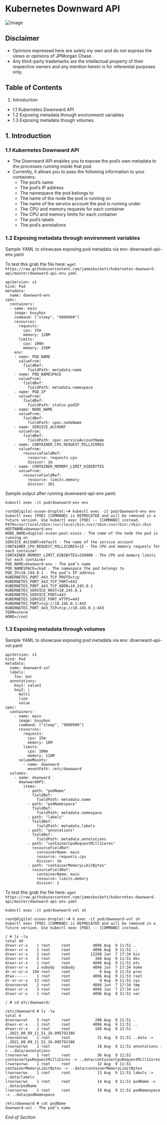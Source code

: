 # Kubernetes Downward API

![image](https://user-images.githubusercontent.com/18049790/43352583-0b37edda-9269-11e8-9695-1e8de81acb76.png)

## Disclaimer

- Opinions expressed here are solely my own and do not express the views or opinions of JPMorgan Chase.
- Any third-party trademarks are the intellectual property of their respective owners and any mention herein is for referential purposes only.

## Table of Contents

1. Introduction

- 1.1 Kubernetes Downward API
- 1.2 Exposing metadata through environment variables
- 1.3 Exposing metadata though volumes

## 1. Introduction

### 1.1 Kubernetes Downward API

- The Downward API enables you to expose the pod’s own metadata to the processes running inside that pod.
- Currently, it allows you to pass the following information to your containers:
  - The pod’s name
  - The pod’s IP address
  - The namespace the pod belongs to
  - The name of the node the pod is running on
  - The name of the service account the pod is running under
  - The CPU and memory requests for each container
  - The CPU and memory limits for each container
  - The pod’s labels
  - The pod’s annotations

### 1.2 Exposing metadata through environment variables

Sample YAML to showcase exposing pod metadata via env: downward-api-env.yaml

To test this grab the file here: `wget https://raw.githubusercontent.com/jamesbuckett/kubernetes-downward-api/master/downward-api-env.yaml`

```
apiVersion: v1
kind: Pod
metadata:
  name: downward-env
spec:
  containers:
  - name: main
    image: busybox
    command: ["sleep", "9999999"]
    resources:
      requests:
        cpu: 15m
        memory: 128M
      limits:
        cpu: 100m
        memory: 256M
    env:
    - name: POD_NAME
      valueFrom:
        fieldRef:
          fieldPath: metadata.name
    - name: POD_NAMESPACE
      valueFrom:
        fieldRef:
          fieldPath: metadata.namespace
    - name: POD_IP
      valueFrom:
        fieldRef:
          fieldPath: status.podIP
    - name: NODE_NAME
      valueFrom:
        fieldRef:
          fieldPath: spec.nodeName
    - name: SERVICE_ACCOUNT
      valueFrom:
        fieldRef:
          fieldPath: spec.serviceAccountName
    - name: CONTAINER_CPU_REQUEST_MILLICORES
      valueFrom:
        resourceFieldRef:
          resource: requests.cpu
          divisor: 1m
    - name: CONTAINER_MEMORY_LIMIT_KIBIBYTES
      valueFrom:
        resourceFieldRef:
          resource: limits.memory
          divisor: 1Ki
```

Sample output after running downward-api-env.yaml:

`kubectl exec -it pod/downward-env env`

```
root@digital-ocean-droplet:~# kubectl exec -it pod/downward-env env
kubectl exec [POD] [COMMAND] is DEPRECATED and will be removed in a future version. Use kubectl exec [POD] -- [COMMAND] instead.
PATH=/usr/local/sbin:/usr/local/bin:/usr/sbin:/usr/bin:/sbin:/bin
HOSTNAME=downward-env
NODE_NAME=digital-ocean-pool-xxxxx - The name of the node the pod is running on
SERVICE_ACCOUNT=default - The name of the service account
CONTAINER_CPU_REQUEST_MILLICORES=15 - The CPU and memory requests for each container
CONTAINER_MEMORY_LIMIT_KIBIBYTES=250000 - The CPU and memory limits for each container
POD_NAME=downward-env - The pod’s name
POD_NAMESPACE=ckad - The namespace the pod belongs to
POD_IP=10.244.0.1 - The pod’s IP address
KUBERNETES_PORT_443_TCP_PROTO=tcp
KUBERNETES_PORT_443_TCP_PORT=443
KUBERNETES_PORT_443_TCP_ADDR=10.245.0.1
KUBERNETES_SERVICE_HOST=10.245.0.1
KUBERNETES_SERVICE_PORT=443
KUBERNETES_SERVICE_PORT_HTTPS=443
KUBERNETES_PORT=tcp://10.245.0.1:443
KUBERNETES_PORT_443_TCP=tcp://10.245.0.1:443
TERM=xterm
HOME=/root
```

### 1.3 Exposing metadata through volumes

Sample YAML to showcase exposing pod metadata via env: downward-api-vol.yaml

```
apiVersion: v1
kind: Pod
metadata:
  name: downward-vol
  labels:
    foo: bar
  annotations:
    key1: value1
    key2: |
      multi
      line
      value
spec:
  containers:
    - name: main
      image: busybox
      command: ["sleep", "9999999"]
      resources:
        requests:
          cpu: 15m
          memory: 16M
        limits:
          cpu: 100m
          memory: 128M
      volumeMounts:
        - name: downward
          mountPath: /etc/downward
  volumes:
    - name: downward
      downwardAPI:
        items:
          - path: "podName"
            fieldRef:
              fieldPath: metadata.name
          - path: "podNamespace"
            fieldRef:
              fieldPath: metadata.namespace
          - path: "labels"
            fieldRef:
              fieldPath: metadata.labels
          - path: "annotations"
            fieldRef:
              fieldPath: metadata.annotations
          - path: "containerCpuRequestMilliCores"
            resourceFieldRef:
              containerName: main
              resource: requests.cpu
              divisor: 1m
          - path: "containerMemoryLimitBytes"
            resourceFieldRef:
              containerName: main
              resource: limits.memory
              divisor: 1
```

To test this grab the file here: `wget https://raw.githubusercontent.com/jamesbuckett/kubernetes-downward-api/master/downward-api-env.yaml`

`kubectl exec -it pod/downward-vol sh`

```
root@digital-ocean-droplet:~# k exec -it pod/downward-vol sh
kubectl exec [POD] [COMMAND] is DEPRECATED and will be removed in a future version. Use kubectl exec [POD] -- [COMMAND] instead.

/ # ls -la
total 44
drwxr-xr-x    1 root     root          4096 Aug  9 11:51 .
drwxr-xr-x    1 root     root          4096 Aug  9 11:51 ..
drwxr-xr-x    2 root     root         12288 Jun  7 17:34 bin
drwxr-xr-x    5 root     root           360 Aug  9 11:51 dev
drwxr-xr-x    1 root     root          4096 Aug  9 11:51 etc
drwxr-xr-x    2 nobody   nobody        4096 Jun  7 17:34 home
dr-xr-xr-x  194 root     root             0 Aug  9 11:51 proc
drwx------    1 root     root          4096 Aug  9 11:53 root
dr-xr-xr-x   13 root     root             0 Aug  9 11:51 sys
drwxrwxrwt    2 root     root          4096 Jun  7 17:34 tmp
drwxr-xr-x    3 root     root          4096 Jun  7 17:34 usr
drwxr-xr-x    1 root     root          4096 Aug  9 11:51 var

/ # cd etc/downward/

/etc/downward # ls -la
total 4
drwxrwxrwt    3 root     root           200 Aug  9 11:51 .
drwxr-xr-x    1 root     root          4096 Aug  9 11:51 ..
drwxr-xr-x    2 root     root           160 Aug  9 11:51 ..2021_08_09_11_51_16.095792186
lrwxrwxrwx    1 root     root            31 Aug  9 11:51 ..data -> ..2021_08_09_11_51_16.095792186
lrwxrwxrwx    1 root     root            18 Aug  9 11:51 annotations -> ..data/annotations
lrwxrwxrwx    1 root     root            36 Aug  9 11:51 containerCpuRequestMilliCores -> ..data/containerCpuRequestMilliCores
lrwxrwxrwx    1 root     root            32 Aug  9 11:51 containerMemoryLimitBytes -> ..data/containerMemoryLimitBytes
lrwxrwxrwx    1 root     root            13 Aug  9 11:51 labels -> ..data/labels
lrwxrwxrwx    1 root     root            14 Aug  9 11:51 podName -> ..data/podName
lrwxrwxrwx    1 root     root            19 Aug  9 11:51 podNamespace -> ..data/podNamespace

/etc/downward # cat podName
downward-vol - The pod’s name
```

_End of Section_
